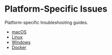 # Platform-Specific Issues

Platform-specific troubleshooting guides.

- [macOS](macos.md)
- [Linux](linux.md)
- [Windows](windows.md)
- [Docker](docker.md)
